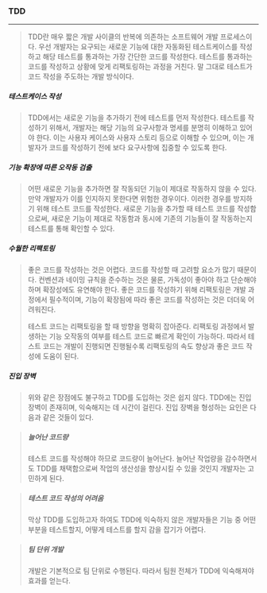 ### TDD

------

> TDD란 매우 짧은 개발 사이클의 반복에 의존하는 소프트웨어 개발 프로세스이다. 우선 개발자는 요구되는 새로운 기능에 대한 자동화된 테스트케이스를 작성하고 해당 테스트를 통과하는 가장 간단한 코드를 작성한다. 테스트를 통과하는 코드를 작성하고 상황에 맞게 리팩토링하는 과정을 거친다. 말 그대로 테스트가 코드 작성을 주도하는 개발 방식이다.



##### 테스트케이스 작성

> TDD에서는 새로운 기능을 추가하기 전에 테스트를 먼저 작성한다. 테스트를 작성하기 위해서, 개발자는 해당 기능의 요구사항과 명세를 분명히 이해하고 있어야 한다. 이는 사용자 케이스와 사용자 스토리 등으로 이해할 수 있으며, 이는 개발자가 코드를 작성하기 전에 보다 요구사항에 집중할 수 있도록 한다.



##### 기능 확장에 따른 오작동 검출

> 어떤 새로운 기능을 추가하면 잘 작동되던 기능이 제대로 작동하지 않을 수 있다. 만약 개발자가 이를 인지하지 못한다면 위험한 경우이다. 이러한 경우를 방지하기 위해 테스트 코드를 작성한다. 새로운 기능을 추가할 때 테스트 코드를 작성함으로써, 새로운 기능이 제대로 작동함과 동시에 기존의 기능들이 잘 작동하는지 테스트를 통해 확인할 수 있다.



##### 수월한 리팩토링

> 좋은 코드를 작성하는 것은 어렵다. 코드를 작성할 때 고려할 요소가 많기 때문이다. 컨벤션과 네이밍 규칙을 준수하는 것은 물론, 가독성이 좋아야 하고 단순해야 하며 확장성에도 유연해야 한다. 좋은 코드를 작성하기 위해 리팩토링은 개발 과정에서 필수적이며, 기능이 확장됨에 따라 좋은 코드를 작성하는 것은 더더욱 어려워진다.
>
> 테스트 코드는 리팩토링을 할 때 방향을 명확히 잡아준다. 리팩토링 과정에서 발생하는 기능 오작동의 여부를 테스트 코드로 빠르게 확인이 가능하다. 따라서 테스트 코드는 개발이 진행되면 진행될수록 리팩토링의 속도 향상과 좋은 코드 작성에 도움이 된다.



##### 진입 장벽

> 위와 같은 장점에도 불구하고 TDD를 도입하는 것은 쉽지 않다. TDD에는 진입 장벽이 존재히며, 익숙해지는 데 시간이 걸린다. 진입 장벽을 형성하는 요인은 다음과 같은 것들이 있다.

> ##### 늘어난 코드량
>
> 테스트 코드를 작성해야 하므로 코드량이 늘어난다. 늘어난 작업량을 감수하면서도 TDD를 채택함으로써 작업의 생산성을 향상시킬 수 있을 것인지 개발자는 고민하게 된다.

> ##### 테스트 코드 작성의 어려움
>
> 막상 TDD를 도입하고자 하여도 TDD에 익숙하지 않은 개발자들은 기능 중 어떤 부분을 테스트할지, 어떻게 테스트를 할지 감을 잡기가 어렵다. 

> ##### 팀 단위 개발
>
> 개발은 기본적으로 팀 단위로 수행된다. 따라서 팀원 전체가 TDD에 익숙해져야 효과를 얻는다.